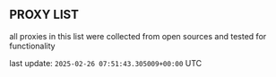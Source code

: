 ## PROXY LIST

all proxies in this list were collected from open sources and tested for functionality

last update: `2025-02-26 07:51:43.305009+00:00` UTC
